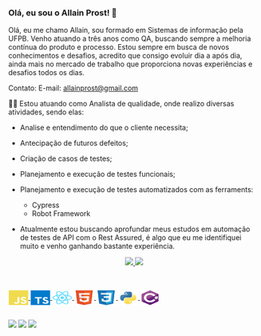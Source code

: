 ### Olá, eu sou o Allain Prost! 👋

Olá, eu me chamo Allain, sou formado em Sistemas de informação pela UFPB. Venho atuando a três anos como QA, buscando sempre a melhoria contínua do produto e processo. Estou sempre em busca de novos conhecimentos e desafios, acredito que consigo evoluir dia a após dia, ainda mais no mercado de trabalho que proporciona novas experiências e desafios todos os dias. 

Contato:
E-mail: allainprost@gmail.com

🧑‍💻 Estou atuando como Analista de qualidade, onde realizo diversas atividades, sendo elas: 

- Analise e entendimento do que o cliente necessita;

- Antecipação de futuros defeitos;

- Criação de casos de testes;

- Planejamento e execução de testes funcionais; 
- Planejamento e execução de testes automatizados com as ferraments:
  - Cypress
  - Robot Framework
  
- Atualmente estou buscando aprofundar meus estudos em automação de testes de API com o Rest Assured, é algo que eu me identifiquei muito e venho ganhando bastante experiência.

<div align="center">
  <a href="https://github.com/allain-prost">
  <img height="180em" src="https://github-readme-stats.vercel.app/api?username=allain-prost&show_icons=true&theme=tokyonight&include_all_commits=true&count_private=true"/>
  <img height="180em" src="https://github-readme-stats.vercel.app/api/top-langs/?username=allain-prost&layout=compact&langs_count=7&theme=tokyonight"/>
</div>
  
##
  
<div style="display: inline_block"><br>
  <img align="center" alt="Rafa-Js" height="30" width="40" src="https://raw.githubusercontent.com/devicons/devicon/master/icons/javascript/javascript-plain.svg">
  <img align="center" alt="Rafa-Ts" height="30" width="40" src="https://raw.githubusercontent.com/devicons/devicon/master/icons/typescript/typescript-plain.svg">
  <img align="center" alt="Rafa-React" height="30" width="40" src="https://raw.githubusercontent.com/devicons/devicon/master/icons/react/react-original.svg">
  <img align="center" alt="Rafa-HTML" height="30" width="40" src="https://raw.githubusercontent.com/devicons/devicon/master/icons/html5/html5-original.svg">
  <img align="center" alt="Rafa-CSS" height="30" width="40" src="https://raw.githubusercontent.com/devicons/devicon/master/icons/css3/css3-original.svg">
  <img align="center" alt="Rafa-Python" height="30" width="40" src="https://raw.githubusercontent.com/devicons/devicon/master/icons/python/python-original.svg">
  <img align="center" alt="Rafa-Csharp" height="30" width="40" src="https://raw.githubusercontent.com/devicons/devicon/master/icons/csharp/csharp-original.svg">

</div>
  
##
  
<div> 
  <a href="https://instagram.com/allainlc" target="_blank"><img src="https://img.shields.io/badge/-Instagram-%23E4405F?style=for-the-badge&logo=instagram&logoColor=white" target="_blank"></a> 
  <a href = "allainprost@gmail.com"><img src="https://img.shields.io/badge/-Gmail-%23333?style=for-the-badge&logo=gmail&logoColor=white" target="_blank"></a>
  <a href="https://www.linkedin.com/in/allain-prost/" target="_blank"><img src="https://img.shields.io/badge/-LinkedIn-%230077B5?style=for-the-badge&logo=linkedin&logoColor=white" target="_blank"></a> 
 
</div>


